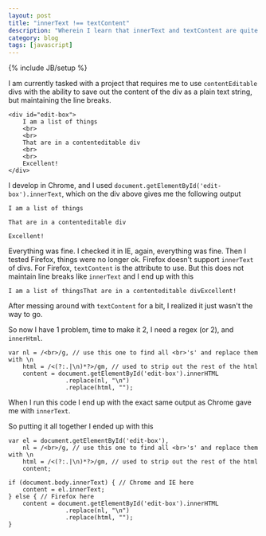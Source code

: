 ```yaml
---
layout: post
title: "innerText !== textContent"
description: "Wherein I learn that innerText and textContent are quite different"
category: blog
tags: [javascript]
---
```

{% include JB/setup %}

I am currently tasked with a project that requires me to use <code>contentEditable</code> divs with the ability to save out the content of the div as a plain text string, but maintaining the line breaks.

	<div id="edit-box">
		I am a list of things
		<br>
		<br>
		That are in a contenteditable div
		<br>
		<br>
		Excellent!
	</div>

I develop in Chrome, and I used <code>document.getElementById('edit-box').innerText</code>, which on the div above gives me the following output

	I am a list of things

	That are in a contenteditable div

	Excellent!

Everything was fine.  I checked it in IE, again, everything was fine.  Then I tested Firefox, things were no longer ok.  Firefox doesn't support <code>innerText</code> of divs.  For Firefox, <code>textContent</code> is the attribute to use.  But this does not maintain line breaks like <code>innerText</code> and I end up with this

	I am a list of thingsThat are in a contenteditable divExcellent!

After messing around with <code>textContent</code> for a bit, I realized it just wasn't the way to go.

So now I have 1 problem, time to make it 2, I need a regex (or 2), and <code>innerHtml</code>.


	var nl = /<br>/g, // use this one to find all <br>'s' and replace them with \n
		html = /<(?:.|\n)*?>/gm, // used to strip out the rest of the html
		content = document.getElementById('edit-box').innerHTML
					.replace(nl, "\n")
					.replace(html, "");


When I run this code I end up with the exact same output as Chrome gave me with <code>innerText</code>.

So putting it all together I ended up with this


	var el = document.getElementById('edit-box'),
		nl = /<br>/g, // use this one to find all <br>'s' and replace them with \n
		html = /<(?:.|\n)*?>/gm, // used to strip out the rest of the html
		content;

	if (document.body.innerText) { // Chrome and IE here
		content = el.innerText;
	} else { // Firefox here
		content = document.getElementById('edit-box').innerHTML
					.replace(nl, "\n")
					.replace(html, "");
	}


